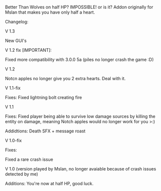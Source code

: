 Better Than Wolves on half HP? IMPOSSIBLE! or is it?
Addon originally for Mslan that makes you have only half a heart.


Changelog:

V 1.3

New GUI's


V 1.2 fix [IMPORTANT]:

Fixed more compatibility with 3.0.0 5a (piles no longer crash the game :D)

V 1.2

Notcn apples no longer give you 2 extra hearts. Deal with it.

V 1.1-fix

Fixes: 
Fixed lightning bolt creating fire

V 1.1

Fixes: 
Fixed player being able to survive low damage sources by killing the entity on damage, meaning Notch apples would no longer work for you >:)

Addidtions: 
Death SFX + message roast

V 1.0-fix

Fixes:

Fixed a rare crash issue

V 1.0 (version played by Mslan, no longer avaiable because of crash issues detected by me)

Additions: 
You're now at half HP, good luck.
